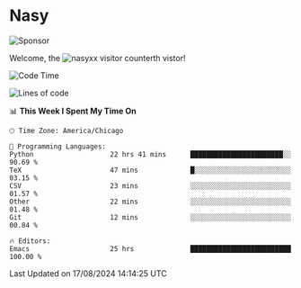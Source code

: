 # Nasy

<!--
<p align="center">
<img height="200" src="https://github-readme-stats.vercel.app/api?username=nasyxx&count_private=true&show_icons=true&theme=dracula&include_all_commits=true"/>
<img height="200" src="https://github-readme-stats.vercel.app/api/top-langs/?username=nasyxx&theme=dracula&hide=html,jupyter+notebook&count_private=true&show_icons=true"/>
</p>

  
----------------
-->

![Sponsor](https://img.shields.io/static/v1.svg?label=Sponsor&message=%E2%9D%A4&logo=GitHub&style=flat&color=pink)
 
Welcome, the ![nasyxx visitor counter](https://count.getloli.com/get/@nasyxx?theme=rule34)th vistor!
 
<!--START_SECTION:waka-->
![Code Time](http://img.shields.io/badge/Code%20Time-4%2C589%20hrs%207%20mins-blue)

![Lines of code](https://img.shields.io/badge/From%20Hello%20World%20I%27ve%20Written-6.4%20million%20lines%20of%20code-blue)

📊 **This Week I Spent My Time On** 

```text
🕑︎ Time Zone: America/Chicago

💬 Programming Languages: 
Python                   22 hrs 41 mins      ███████████████████████░░   90.69 % 
TeX                      47 mins             █░░░░░░░░░░░░░░░░░░░░░░░░   03.15 % 
CSV                      23 mins             ░░░░░░░░░░░░░░░░░░░░░░░░░   01.57 % 
Other                    22 mins             ░░░░░░░░░░░░░░░░░░░░░░░░░   01.48 % 
Git                      12 mins             ░░░░░░░░░░░░░░░░░░░░░░░░░   00.84 % 

🔥 Editors: 
Emacs                    25 hrs              █████████████████████████   100.00 % 
```


 Last Updated on 17/08/2024 14:14:25 UTC
<!--END_SECTION:waka-->

<!-- ![visitors](https://visitor-badge.laobi.icu/badge?page_id=nasyxx.nasyxx) -->
